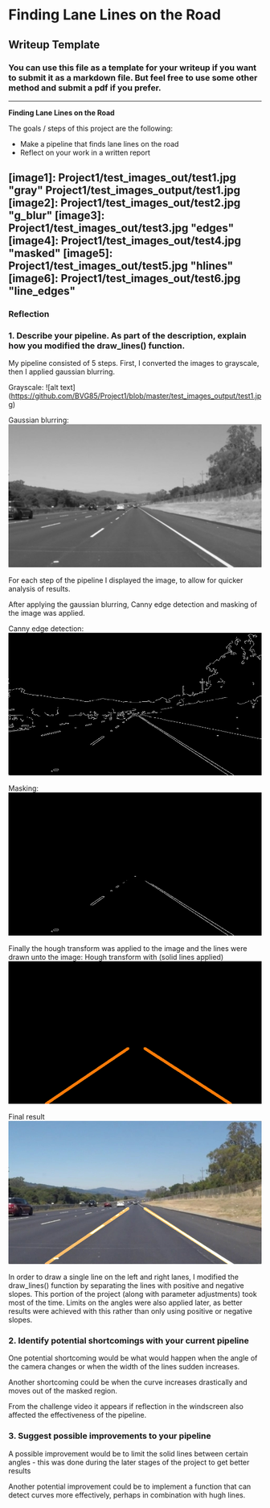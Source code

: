 # **Finding Lane Lines on the Road** 

## Writeup Template

### You can use this file as a template for your writeup if you want to submit it as a markdown file. But feel free to use some other method and submit a pdf if you prefer.

---

**Finding Lane Lines on the Road**

The goals / steps of this project are the following:
* Make a pipeline that finds lane lines on the road
* Reflect on your work in a written report


[//]: # (Image References)


[image1]: Project1/test_images_out/test1.jpg "gray" Project1/test_images_output/test1.jpg 
[image2]: Project1/test_images_out/test2.jpg "g_blur"
[image3]: Project1/test_images_out/test3.jpg "edges"
[image4]: Project1/test_images_out/test4.jpg "masked"
[image5]: Project1/test_images_out/test5.jpg "hlines"
[image6]: Project1/test_images_out/test6.jpg "line_edges"
---

### Reflection

### 1. Describe your pipeline. As part of the description, explain how you modified the draw_lines() function.

My pipeline consisted of 5 steps. First, I converted the images to grayscale, then I applied gaussian blurring.

Grayscale:
![alt text] (https://github.com/BVG85/Project1/blob/master/test_images_output/test1.jpg)

Gaussian blurring:
![alt text](https://github.com/BVG85/Project1/blob/master/test_images_output/test2.jpg)

For each step of the pipeline I displayed the image, to allow for quicker analysis of results.

After applying the gaussian blurring, Canny edge detection and masking of the image was applied.

Canny edge detection:
![alt text](https://github.com/BVG85/Project1/blob/master/test_images_output/test3.jpg)

Masking:
![alt text](https://github.com/BVG85/Project1/blob/master/test_images_output/test4.jpg)

Finally the hough transform was applied to the image and the lines were drawn unto the image:
Hough transform with (solid lines applied)
![alt text](https://github.com/BVG85/Project1/blob/master/test_images_output/test5.jpg)

Final result
![alt text](https://github.com/BVG85/Project1/blob/master/test_images_output/test6.jpg)


In order to draw a single line on the left and right lanes, I modified the draw_lines() function by separating the 
lines with positive and negative slopes. This portion of the project (along with parameter adjustments) took most of the time.
Limits on the angles were also applied later, as better results were achieved with this rather than only using positive or negative 
slopes.


### 2. Identify potential shortcomings with your current pipeline


One potential shortcoming would be what would happen when the angle of the camera changes or when the width of the lines sudden increases.

Another shortcoming could be when the curve increases drastically and moves out of the masked region.

From the challenge video it appears if reflection in the windscreen also affected the effectiveness of the pipeline.


### 3. Suggest possible improvements to your pipeline

A possible improvement would be to limit the solid lines between certain angles - this was done during the later stages of the project to get
better results

Another potential improvement could be to implement a function that can detect curves more effectively, perhaps in combination with hugh lines.
